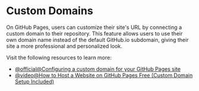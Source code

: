 # Custom Domains

On GitHub Pages, users can customize their site's URL by connecting a custom domain to their repository. This feature allows users to use their own domain name instead of the default GitHub.io subdomain, giving their site a more professional and personalized look.

Visit the following resources to learn more:

- [@official@Configuring a custom domain for your GitHub Pages site](https://docs.github.com/en/pages/configuring-a-custom-domain-for-your-github-pages-site)
- [@video@How to Host a Website on GitHub Pages Free (Custom Domain Setup Included)](https://www.youtube.com/watch?v=e5AwNU3Y2es&t=156s)